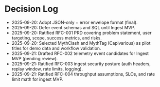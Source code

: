 # Decision Log
- 2025-09-20: Adopt JSON-only + error envelope format (final).
- 2025-09-20: Defer event schemas and SQL until Ingest MVP.
- 2025-09-20: Ratified RFC-001 PRD covering problem statement, user targeting, scope, success metrics, and risks.
- 2025-09-20: Selected MythClash and MythTag (Capivarious) as pilot titles for demo data and workflow validation.
- 2025-09-21: Drafted RFC-002 telemetry event candidates for Ingest MVP (pending review).
- 2025-09-21: Ratified RFC-003 ingest security posture (auth headers, replay window, rate limits, logging).
- 2025-09-21: Ratified RFC-004 throughput assumptions, SLOs, and rate limit math for ingest MVP.
